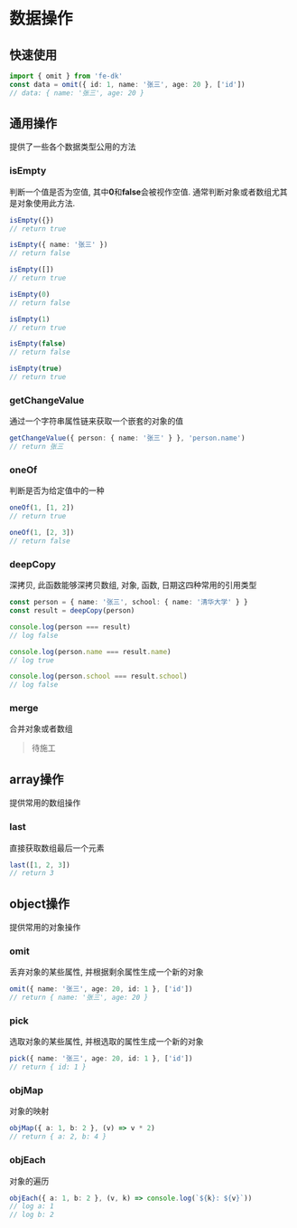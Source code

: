# 数据操作

## 快速使用
```ts
import { omit } from 'fe-dk'
const data = omit({ id: 1, name: '张三', age: 20 }, ['id'])
// data: { name: '张三', age: 20 }
```

## 通用操作
提供了一些各个数据类型公用的方法

### isEmpty
判断一个值是否为空值, 其中**0**和**false**会被视作空值. 通常判断对象或者数组尤其是对象使用此方法.

```ts
isEmpty({})
// return true

isEmpty({ name: '张三' })
// return false

isEmpty([])
// return true

isEmpty(0)
// return false

isEmpty(1)
// return true

isEmpty(false)
// return false

isEmpty(true)
// return true
```

### getChangeValue
通过一个字符串属性链来获取一个嵌套的对象的值

```ts
getChangeValue({ person: { name: '张三' } }, 'person.name')
// return 张三
```

### oneOf
判断是否为给定值中的一种

```ts
oneOf(1, [1, 2])
// return true

oneOf(1, [2, 3])
// return false
```

### deepCopy
深拷贝, 此函数能够深拷贝数组, 对象, 函数, 日期这四种常用的引用类型

```ts
const person = { name: '张三', school: { name: '清华大学' } }
const result = deepCopy(person)

console.log(person === result)
// log false

console.log(person.name === result.name)
// log true

console.log(person.school === result.school)
// log false
```

### merge
合并对象或者数组

> 待施工

## array操作

提供常用的数组操作

### last
直接获取数组最后一个元素

```ts
last([1, 2, 3])
// return 3
```

## object操作
提供常用的对象操作

### omit
丢弃对象的某些属性, 并根据剩余属性生成一个新的对象

```ts
omit({ name: '张三', age: 20, id: 1 }, ['id'])
// return { name: '张三', age: 20 }
```

### pick
选取对象的某些属性, 并根选取的属性生成一个新的对象

```ts
pick({ name: '张三', age: 20, id: 1 }, ['id'])
// return { id: 1 }
```

### objMap
对象的映射

```ts
objMap({ a: 1, b: 2 }, (v) => v * 2)
// return { a: 2, b: 4 }
```

### objEach
对象的遍历

```ts
objEach({ a: 1, b: 2 }, (v, k) => console.log(`${k}: ${v}`))
// log a: 1
// log b: 2
```